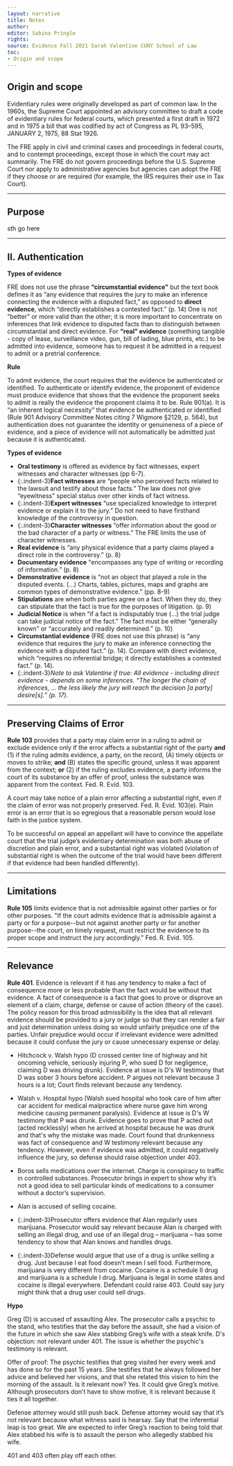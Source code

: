 ```yaml
---
layout: narrative
title: Notes
author:
editor: Sabina Pringle
rights:
source: Evidence Fall 2021 Sarah Valentine CUNY School of Law
toc:
- Origin and scope  
---
```


## Origin and scope  

Evidentiary rules were originally developed as part of common law. In the 1960s, the Supreme Court appointed an advisory committee to draft a code of evidentiary rules for federal courts, which presented a first draft in 1972 and in 1975 a bill that was codified by act of Congress as PL 93–595, JANUARY 2, 1975, 88 Stat 1926.

The FRE apply in civil and criminal cases and proceedings in federal courts, and to contempt proceedings, except those in which the court may act summarily. The FRE do not govern proceedings before the U.S. Supreme Court nor apply to administrative agencies but agencies can adopt the FRE if they choose or are required (for example, the IRS requires their use in Tax Court).

---

## Purpose

sth go here

---

## II. Authentication

**Types of evidence**

FRE does not use the phrase **“circumstantial evidence”** but the text book defines it as “any evidence that requires the jury to make an inference connecting the evidence with a disputed fact,” as opposed to **direct evidence**, which “directly establishes a contested fact.” (p. 14) One is not “better” or more valid than the other; it is more important to concentrate on inferences that link evidence to disputed facts than to distinguish between circumstantial and direct evidence. For **“real” evidence** (something tangible - copy of lease, surveillance video, gun, bill of lading, blue prints, etc.) to be admitted into evidence, someone has to request it be admitted in a request to admit or a pretrial conference.

**Rule**

To admit evidence, the court requires that the evidence be authenticated or identified. To authenticate or identify evidence, the proponent of evidence must produce evidence that shows that the evidence the proponent seeks to admit is really the evidence the proponent claims it to be. Rule 901(a). It is “an inherent logical necessity” that evidence be authenticated or identified (Rule 901 Advisory Committee Notes citing 7 Wigmore §2129, p. 564), but authentication does not guarantee the identity or genuineness of a piece of evidence, and a piece of evidence will not automatically be admitted just because it is authenticated.

**Types of evidence**

- **Oral testimony** is offered as evidence by fact witnesses, expert witnesses and character witnesses (pp 6-7).
- {:.indent-3}**Fact witnesses** are “people who perceived facts related to the lawsuit and testify about those facts.” The law does not give “eyewitness” special status over other kinds of fact witness.
- {:.indent-3}**Expert witnesses** “use specialized knowledge to interpret evidence or explain it to the jury.” Do not need to have firsthand knowledge of the controversy in question.
- {:.indent-3}**Character witnesses** “offer information about the good or the bad character of a party or witness.” The FRE limits the use of character witnesses.
- **Real evidence** is “any physical evidence that a party claims played a direct role in the controversy.” (p. 8)
- **Documentary evidence** "encompasses any type of writing or recording of information.” (p. 8)
- **Demonstrative evidence** is “not an object that played a role in the disputed events. (…) Charts, tables, pictures, maps and graphs are common types of demonstrative evidence.” (pp. 8-9)
- **Stipulations** are when both parties agree on a fact. When they do, they can stipulate that the fact is true for the purposes of litigation. (p. 9)
- **Judicial Notice** is when “if a fact is indisputably true (…) the trial judge can take judicial notice of the fact.” The fact must be either “generally known” or “accurately and readily determined.” (p. 10)
- **Circumstantial evidence** (FRE does not use this phrase) is “any evidence that requires the jury to make an inference connecting the evidence with a disputed fact.” (p. 14). Compare with direct evidence, which “requires no inferential bridge; it directly establishes a contested fact.” (p. 14).
- {:.indent-3}*Note to ask Valentine if true: All evidence - including direct evidence - depends on some inferences. “The longer the chain of inferences, … the less likely the jury will reach the decision [a party] desire[s].” (p. 17).*

---

## Preserving Claims of Error

**Rule 103** provides that a party may claim error in a ruling to admit or exclude evidence only if the error affects a substantial right of the party **and** (1) if the ruling admits evidence, a party, on the record, (A) timely objects or moves to strike; **and** (B) states the specific ground, unless it was apparent from the context; **or** (2) if the ruling excludes evidence, a party informs the court of its substance by an offer of proof, unless the substance was apparent from the context. Fed. R. Evid. 103.

A court may take notice of a plain error affecting a substantial right, even if the claim of error was not properly preserved. Fed. R. Evid. 103(e). Plain error is an error that is so egregious that a reasonable person would lose faith in the justice system.

To be successful on appeal an appellant will have to convince the appellate court that the trial judge’s evidentiary determination was both abuse of discretion and plain error, and a substantial right was violated (violation of substantial right is when the outcome of the trial would have been different if that evidence had been handled differently).

---

## Limitations

**Rule 105** limits evidence that is not admissible against other parties or for other purposes. "If the court admits evidence that is admissible against a party or for a purpose--but not against another party or for another purpose--the court, on timely request, must restrict the evidence to its proper scope and instruct the jury accordingly." Fed. R. Evid. 105.

---

## Relevance

**Rule 401**. Evidence is relevant if it has any tendency to make a fact of consequence more or less probable than the fact would be without that evidence. A fact of consequence is a fact that goes to prove or disprove an element of a claim, charge, defense or cause of action (theory of the case). The policy reason for this broad admissibility is the idea that all relevant evidence should be provided to a jury or judge so that they can render a fair and just determination unless doing so would unfairly prejudice one of the parties. Unfair prejudice would occur if irrelevant evidence were admitted because it could confuse the jury or cause unnecessary expense or delay.

- Hitchcock v. Walsh hypo (D crossed center line of highway and hit oncoming vehicle, seriously injuring P, who sued D for negligence, claiming D was driving drunk). Evidence at issue is D's W testimony that D was sober 3 hours before accident. P argues not relevant because 3 hours is a lot; Court finds relevant because any tendency.

- Walsh v. Hospital hypo (Walsh sued hospital who took care of him after car accident for medical malpractice where nurse gave him wrong medicine causing permanent paralysis). Evidence at issue is D's W testimony that P was drunk. Evidence goes to prove that P acted out (acted recklessly) when he arrived at hospital because he was drunk and that's why the mistake was made. Court found that drunkenness was fact of consequence and W testimony relevant because any tendency. However, even if evidence was admitted, it could negatively influence the jury, so defense should raise objection under 403.

- Boros sells medications over the internet. Charge is conspiracy to traffic in controlled substances.  Prosecutor brings in expert to show why it’s not a good idea to sell particular kinds of medications to a consumer without a doctor’s supervision.

- Alan is accused of selling cocaine.
- {:.indent-3}Prosecutor offers evidence that Alan regularly uses marijuana. Prosecutor would say relevant because Alan is charged with selling an illegal drug, and use of an illegal drug – marijuana – has some tendency to show that Alan knows and handles drugs.
- {:.indent-3}Defense would argue that use of a drug is unlike selling a drug. Just because I eat food doesn’t mean I sell food. Furthermore, marijuana is very different from cocaine. Cocaine is a schedule II drug and marijuana is a schedule I drug. Marijuana is legal in some states and cocaine is illegal everywhere. Defendant could raise 403. Could say jury might think that a drug user could sell drugs.

**Hypo**

Greg (D) is accused of assaulting Alex. The prosecutor calls a psychic to the stand, who testifies that the day before the assault, she had a vision of the future in which she saw Alex stabbing Greg’s wife with a steak knife. D's objection: not relevant under 401. The issue is whether the psychic's testimony is relevant.

Offer of proof: The psychic testifies that greg visited her every week and has done so for the past 15 years. She testifies that he always followed her advice and believed her visions, and that she related this vision to him the morning of the assault. Is it relevant now? Yes. It could give Greg’s motive. Although prosecutors don’t have to show motive, it is relevant because it ties it all together.

Defense attorney would still push back. Defense attorney would say that it’s not relevant because what witness said is hearsay. Say that the inferential leap is too great. We are expected to infer Greg’s reaction to being told that Alex stabbed his wife is to assault the person who allegedly stabbed his wife.

401 and 403 often play off each other.  
